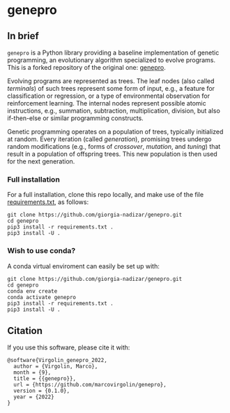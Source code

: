 # genepro

## In brief

`genepro` is a Python library providing a baseline implementation of genetic programming, an evolutionary algorithm specialized to evolve programs.
This is a forked repository of the original one: <a href="https://github.com/marcovirgolin/genepro">genepro</a>.

Evolving programs are represented as trees.
The leaf nodes (also called *terminals*) of such trees represent some form of input, e.g., a feature for classification or regression, or a type of environmental observation for reinforcement learning.
The internal nodes represent possible atomic instructions, e.g., summation, subtraction, multiplication, division, but also if-then-else or similar programming constructs.

Genetic programming operates on a population of trees, typically initialized at random. 
Every iteration (called *generation*), promising trees undergo random modifications (e.g., forms of *crossover*, *mutation*, and *tuning*) that result in a population of offspring trees.
This new population is then used for the next generation.

### Full installation 
For a full installation, clone this repo locally, and make use of the file [requirements.txt](requirements.txt), as follows:
```
git clone https://github.com/giorgia-nadizar/genepro.git
cd genepro
pip3 install -r requirements.txt .
pip3 install -U .
```

### Wish to use conda?
A conda virtual enviroment can easily be set up with:
```
git clone https://github.com/giorgia-nadizar/genepro.git
cd genepro
conda env create
conda activate genepro
pip3 install -r requirements.txt .
pip3 install -U .
```

## Citation
If you use this software, please cite it with:
```
@software{Virgolin_genepro_2022,
  author = {Virgolin, Marco},
  month = {9},
  title = {{genepro}},
  url = {https://github.com/marcovirgolin/genepro},
  version = {0.1.0},
  year = {2022}
}
```
